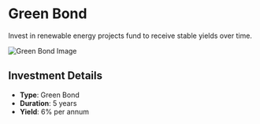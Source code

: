 
# Green Bond

Invest in renewable energy projects fund to receive stable yields over time.

![Green Bond Image](/bond.png)

## Investment Details

- **Type**: Green Bond
- **Duration**: 5 years
- **Yield**: 6% per annum
